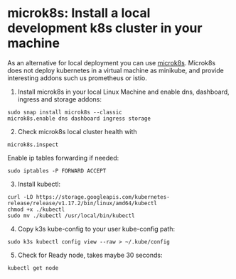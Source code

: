 # microk8s: Install a local development k8s cluster in your machine

As an alternative for local deployment you can use [microk8s](https://microk8s.io/). 
Microk8s does not deploy kubernetes in a virtual machine as minikube, and provide interesting addons such us prometheus or istio.

1. Install microk8s in your local Linux Machine and enable dns, dashboard, ingress and storage addons:

```
sudo snap install microk8s --classic
microk8s.enable dns dashboard ingress storage
```

2. Check microk8s local cluster health with

```
microk8s.inspect
```
Enable ip tables forwarding if needed:

```
sudo iptables -P FORWARD ACCEPT
```

3. Install kubectl:
```
curl -LO https://storage.googleapis.com/kubernetes-release/release/v1.17.2/bin/linux/amd64/kubectl
chmod +x ./kubectl
sudo mv ./kubectl /usr/local/bin/kubectl
```

4. Copy k3s kube-config to your user kube-config path:
```
sudo k3s kubectl config view --raw > ~/.kube/config
```

5. Check for Ready node, takes maybe 30 seconds:
```
kubectl get node
```
